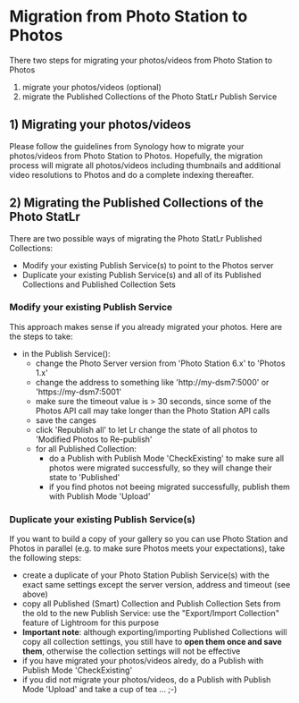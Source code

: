 # Migration from Photo Station to Photos
There two steps for migrating your photos/videos from Photo Station to Photos
1) migrate your photos/videos (optional)
2) migrate the Published Collections of the Photo StatLr Publish Service
  
## 1) Migrating your photos/videos
Please follow the guidelines from Synology how to migrate your photos/videos from Photo Station to Photos. Hopefully, the migration process will migrate all photos/videos including thumbnails and additional video resolutions to Photos and do a complete indexing thereafter.

## 2) Migrating the Published Collections of the Photo StatLr
There are two possible ways of migrating the Photo StatLr Published Collections:
- Modify your existing Publish Service(s) to point to the Photos server
- Duplicate your existing Publish Service(s) and all of its Published Collections and Published Collection Sets

### Modify your existing Publish Service
This approach makes sense if you already migrated your photos. Here are the steps to take:
- in the Publish Service():
    - change the Photo Server version from 'Photo Station 6.x' to 'Photos 1.x'
    - change the address to something like 'http://my-dsm7:5000' or 'https://my-dsm7:5001'
    - make sure the timeout value is > 30 seconds, since some of the Photos API call may take longer than the Photo Station API calls
    - save the canges
    - click 'Republish all' to let Lr change the state of all photos to 'Modified Photos to Re-publish'
    - for all Published Collection:
        - do a Publish with Publish Mode 'CheckExisting' to make sure all photos were migrated successfully, so they will change their state to 'Published'
        - if you find photos not beeing migrated successfully, publish them with Publish Mode 'Upload'

### Duplicate your existing Publish Service(s)
If you want to build a copy of your gallery so you can use Photo Station and Photos in parallel (e.g. to make sure Photos meets your expectations), take the following steps:
- create a duplicate of your Photo Station Publish Service(s) with the exact same settings except the server version, address and timeout (see above)
- copy all Published (Smart) Collection and Publish Collection Sets from the old to the new Publish Service: use the "Export/Import Collection" feature of Lightroom for this purpose
- __Important note__: although exporting/importing Published Collections will copy all collection settings, you still have to __open them once and save them__, otherwise the collection settings will not be effective
- if you have migrated your photos/videos alredy, do a Publish with Publish Mode 'CheckExisting'
- if you did not migrate your photos/videos, do a Publish with Publish Mode 'Upload' and take a cup of tea ... ;-)
